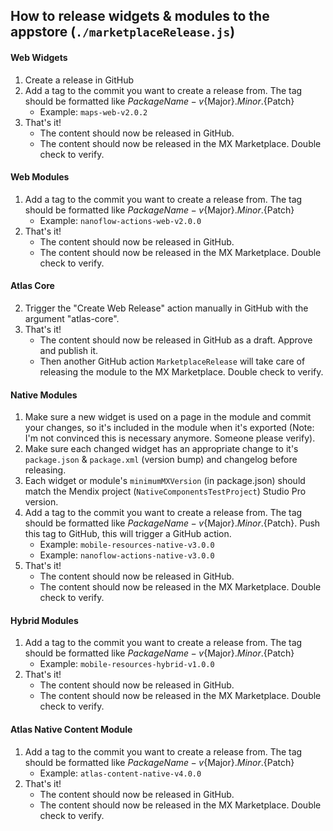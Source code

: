 ## How to release widgets & modules to the appstore (`./marketplaceRelease.js`)

#### Web Widgets
1. Create a release in GitHub
1. Add a tag to the commit you want to create a release from. The tag should be formatted like ${PackageName}-v${Major}.${Minor}.${Patch}
    - Example: `maps-web-v2.0.2`
1. That's it! 
    - The content should now be released in GitHub.
    - The content should now be released in the MX Marketplace. Double check to verify.

#### Web Modules
1. Add a tag to the commit you want to create a release from. The tag should be formatted like ${PackageName}-v${Major}.${Minor}.${Patch}
    - Example: `nanoflow-actions-web-v2.0.0`
1. That's it! 
    - The content should now be released in GitHub.
    - The content should now be released in the MX Marketplace. Double check to verify.

#### Atlas Core
2. Trigger the "Create Web Release" action manually in GitHub with the argument "atlas-core".
3. That's it!
    - The content should now be released in GitHub as a draft. Approve and publish it.
    - Then another GitHub action `MarketplaceRelease` will take care of releasing the module to the MX Marketplace. Double check to verify.

#### Native Modules
1. Make sure a new widget is used on a page in the module and commit your changes, so it's included in the module when it's exported (Note: I'm not convinced this is necessary anymore. Someone please verify).
1. Make sure each changed widget has an appropriate change to it's `package.json` & `package.xml` (version bump) and changelog before releasing.
1. Each widget or module's `minimumMXVersion` (in package.json) should match the Mendix project (`NativeComponentsTestProject`) Studio Pro version.
1. Add a tag to the commit you want to create a release from. The tag should be formatted like ${PackageName}-v${Major}.${Minor}.${Patch}. Push this tag to GitHub, this will trigger a GitHub action.
    - Example: `mobile-resources-native-v3.0.0`
    - Example: `nanoflow-actions-native-v3.0.0`
1. That's it! 
    - The content should now be released in GitHub.
    - The content should now be released in the MX Marketplace. Double check to verify.

#### Hybrid Modules
1. Add a tag to the commit you want to create a release from. The tag should be formatted like ${PackageName}-v${Major}.${Minor}.${Patch}
    - Example: `mobile-resources-hybrid-v1.0.0`
1. That's it! 
    - The content should now be released in GitHub.
    - The content should now be released in the MX Marketplace. Double check to verify.

#### Atlas Native Content Module
1. Add a tag to the commit you want to create a release from. The tag should be formatted like ${PackageName}-v${Major}.${Minor}.${Patch}
    - Example: `atlas-content-native-v4.0.0`
1. That's it! 
    - The content should now be released in GitHub.
    - The content should now be released in the MX Marketplace. Double check to verify.

